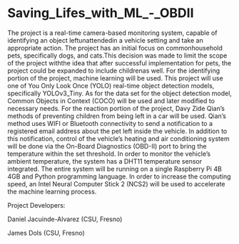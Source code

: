 # Saving_Lifes_with_ML_-_OBDII


The  project is a real-time camera-based  monitoring system, capable of identifying an object leftunattendedin a vehicle setting and take an appropriate action. The project has an initial focus on commonhousehold pets, specifically dogs, and cats.This decision was made to limit the scope of the project withthe idea that after successful implementation for pets, the project could be expanded to include childrenas  well. For the  identifying  portion of the project, machine  learning will be used. This  project will use one of You Only Look Once (YOLO) real-time object detection models, specifically YOLOv3_Tiny. As for the data set for the object detection model, Common Objects in Context (COCO) will be used and later modified to necessary needs. For the reaction portion of the project, Davy Zide Qian’s methods of preventing children from being left in a car will be used.  Qian’s method uses WIFI or Bluetooth connectivity to send a  notification to a registered email address about the pet left inside the vehicle.  In addition to this notification, control of the vehicle’s heating and air conditioning system will be done via the On-Board Diagnostics (OBD-II) port to bring the temperature  within  the set threshold. In order to monitor the vehicle’s ambient temperature, the system has a DHT11  temperature  sensor  integrated. The entire system will be running on a single Raspberry Pi 4B 4GB and Python programming language. In order to increase the computing speed, an Intel Neural Computer Stick 2 (NCS2) will be used to accelerate the machine learning process.

Project Developers:

Daniel Jacuinde-Alvarez (CSU, Fresno)

James Dols (CSU, Fresno)
